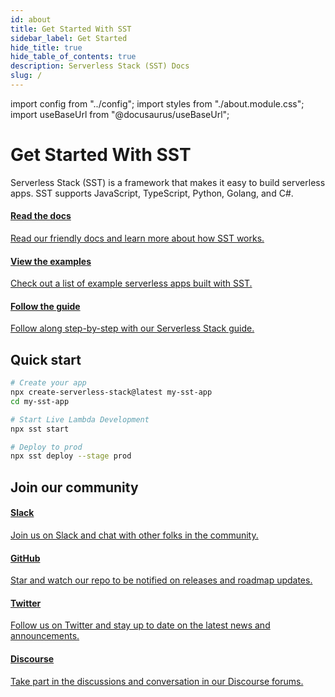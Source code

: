 ```yaml
---
id: about
title: Get Started With SST
sidebar_label: Get Started
hide_title: true
hide_table_of_contents: true
description: Serverless Stack (SST) Docs
slug: /
---
```


import config from "../config";
import styles from "./about.module.css";
import useBaseUrl from "@docusaurus/useBaseUrl";

<h1 className={styles.title}>Get Started With SST</h1>

<p className={styles.desc}>Serverless Stack (SST) is a framework that makes it easy to build serverless apps. SST supports JavaScript, TypeScript, Python, Golang, and C#.</p>

<div className={styles.startPanels}>
  <a className={styles.startPanelDocs} href={useBaseUrl("/installation")}>
    <span className={styles.startPanelIcon}>
      <i className="fas fa-book-open"></i>
    </span>
    <div className={styles.startPanelContent}>
      <h4>Read the docs</h4>
      <p>Read our friendly docs and learn more about how SST works.</p>
    </div>
  </a>
  <a className={styles.startPanelExamples} href={config.examples}>
    <span className={styles.startPanelIcon}>
      <i className="fas fa-clipboard-list"></i>
    </span>
    <div className={styles.startPanelContent}>
      <h4>View the examples</h4>
      <p>Check out a list of example serverless apps built with SST.</p>
    </div>
  </a>
  <a className={styles.startPanelGuide} href={config.guide}>
    <span className={styles.startPanelIcon}>
      <i className="fas fa-certificate"></i>
    </span>
    <div className={styles.startPanelContent}>
      <h4>Follow the guide</h4>
      <p>Follow along step-by-step with our Serverless Stack guide.</p>
    </div>
  </a>
</div>

## Quick start

```bash
# Create your app
npx create-serverless-stack@latest my-sst-app
cd my-sst-app

# Start Live Lambda Development
npx sst start

# Deploy to prod
npx sst deploy --stage prod
```

## Join our community

<div className={styles.communityPanels}>
  <a className={styles.communityPanel} href={ config.slack_invite }>
    <div className={styles.communityPanelIconSlack}>
      <i className="fab fa-slack"></i>
    </div>
    <div className={styles.communityPanelContent}>
      <h4>Slack</h4>
      <p>Join us on Slack and chat with other folks in the community.</p>
    </div>
  </a>
  <a className={styles.communityPanel} href={ config.github }>
    <div className={styles.communityPanelIconGitHub}>
      <i className="fab fa-github"></i>
    </div>
    <div className={styles.communityPanelContent}>
      <h4>GitHub</h4>
      <p>Star and watch our repo to be notified on releases and roadmap updates.</p>
    </div>
  </a>
  <a className={styles.communityPanel} href={ config.twitter }>
    <div className={styles.communityPanelIconTwitter}>
      <i className="fab fa-twitter"></i>
    </div>
    <div className={styles.communityPanelContent}>
      <h4>Twitter</h4>
      <p>Follow us on Twitter and stay up to date on the latest news and announcements.</p>
    </div>
  </a>
  <a className={styles.communityPanel} href={ config.forum }>
    <div className={styles.communityPanelIconDiscourse}>
      <i className="fab fa-discourse"></i>
    </div>
    <div className={styles.communityPanelContent}>
      <h4>Discourse</h4>
      <p>Take part in the discussions and conversation in our Discourse forums.</p>
    </div>
  </a>
</div>

